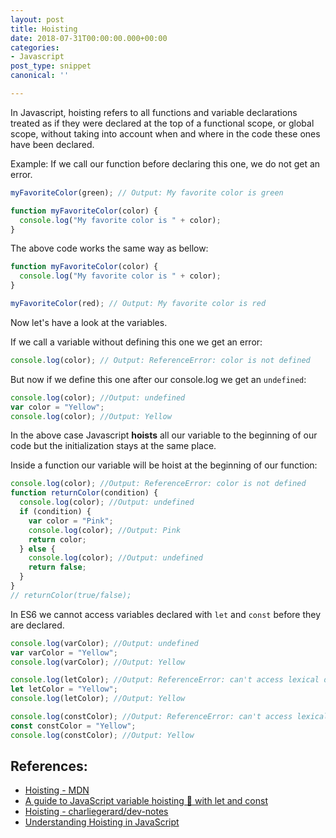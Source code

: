 ```yaml
---
layout: post
title: Hoisting
date: 2018-07-31T00:00:00.000+00:00
categories:
- Javascript
post_type: snippet
canonical: ''

---
```

In Javascript, hoisting refers to all functions and variable declarations treated as if they were declared at the top of a functional scope, or global scope, without taking into account when and where in the code these ones have been declared.

Example: If we call our function before declaring this one, we do not get an error.

```js
myFavoriteColor(green); // Output: My favorite color is green

function myFavoriteColor(color) {
  console.log("My favorite color is " + color);
}
```

The above code works the same way as bellow:

```js
function myFavoriteColor(color) {
  console.log("My favorite color is " + color);
}

myFavoriteColor(red); // Output: My favorite color is red
```

Now let's have a look at the variables.

If we call a variable without defining this one we get an error:

```js
console.log(color); // Output: ReferenceError: color is not defined
```

But now if we define this one after our console.log we get an `undefined`:

```js
console.log(color); //Output: undefined
var color = "Yellow";
console.log(color); //Output: Yellow
```

In the above case Javascript **hoists** all our variable to the beginning of our code but the initialization stays at the same place.

Inside a function our variable will be hoist at the beginning of our function:

```js
console.log(color); //Output: ReferenceError: color is not defined
function returnColor(condition) {
  console.log(color); //Output: undefined
  if (condition) {
    var color = "Pink";
    console.log(color); //Output: Pink
    return color;
  } else {
    console.log(color); //Output: undefined
    return false;
  }
}
// returnColor(true/false);
```

In ES6 we cannot access variables declared with `let` and `const` before they are declared.

```js
console.log(varColor); //Output: undefined
var varColor = "Yellow";
console.log(varColor); //Output: Yellow

console.log(letColor); //Output: ReferenceError: can't access lexical declaration `letColor' before initialization
let letColor = "Yellow";
console.log(letColor); //Output: Yellow

console.log(constColor); //Output: ReferenceError: can't access lexical declaration `constColor' before initialization
const constColor = "Yellow";
console.log(constColor); //Output: Yellow
```

## References:

- [Hoisting - MDN](https://developer.mozilla.org/en-US/docs/Glossary/Hoisting)
- [A guide to JavaScript variable hoisting 🚩 with let and const](https://medium.freecodecamp.org/what-is-variable-hoisting-differentiating-between-var-let-and-const-in-es6-f1a70bb43d)
- [Hoisting - charliegerard/dev-notes](https://github.com/charliegerard/dev-notes/blob/master/javascript/hoisting.md)
- [Understanding Hoisting in JavaScript](https://scotch.io/tutorials/understanding-hoisting-in-javascript)